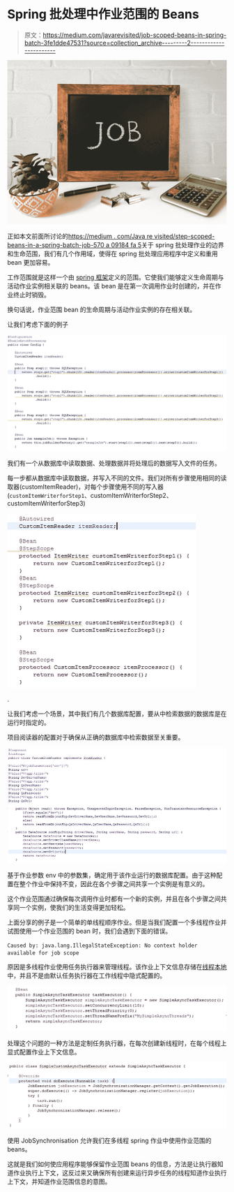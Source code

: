 # Spring 批处理中作业范围的 Beans

> 原文：<https://medium.com/javarevisited/job-scoped-beans-in-spring-batch-3fe1dde47531?source=collection_archive---------2----------------------->

![](img/a854b113a6c8d32c39376174cbb6ec4c.png)

正如本文前面所讨论的[https://medium . com/Java re visited/step-scoped-beans-in-a-spring-batch-job-570 a 09184 fa 5](/javarevisited/step-scoped-beans-in-a-spring-batch-job-570a09184fa5)关于 spring 批处理作业的边界和生命范围，我们有几个作用域，使得在 spring 批处理应用程序中定义和重用 bean 更加容易。

工作范围就是这样一个由 [spring 框架](/javarevisited/10-best-online-courses-to-learn-spring-framework-in-2020-f7f73599c2fd)定义的范围。它使我们能够定义生命周期与活动作业实例相关联的 beans。该 bean 是在第一次调用作业时创建的，并在作业终止时销毁。

换句话说，作业范围 bean 的生命周期与活动作业实例的存在相关联。

让我们考虑下面的例子

[![](img/0feee518fae1ef5594360fab6e828744.png)](https://javarevisited.blogspot.com/2020/08/top-5-courses-to-learn-spring-mvc-for.html)

我们有一个从数据库中读取数据、处理数据并将处理后的数据写入文件的任务。

每一步都从数据库中读取数据，并写入不同的文件。我们对所有步骤使用相同的读取器(customItemReader)，对每个步骤使用不同的写入器(`customItemWriterforStep1`、customItemWriterforStep2、customItemWriterforStep3)

[![](img/7baa98728fe84b8892103cdafe79fb58.png)](https://javarevisited.blogspot.com/2018/06/top-6-spring-framework-online-courses-Java-programmers.html)

.

让我们考虑一个场景，其中我们有几个数据库配置，要从中检索数据的数据库是在运行时指定的。

项目阅读器的配置对于确保从正确的数据库中检索数据至关重要。

![](img/352ca1079dc1208af8060aa0c2d8b68a.png)

基于作业参数 env 中的参数集，确定用于该作业运行的数据库配置。由于这种配置在整个作业中保持不变，因此在各个步骤之间共享一个实例是有意义的。

这个作业范围通过确保每次调用作业时都有一个新的实例，并且在各个步骤之间共享同一个实例，使我们的生活变得更加轻松。

上面分享的例子是一个简单的单线程顺序作业。但是当我们配置一个多线程作业并试图使用一个作业范围的 bean 时，我们会遇到下面的错误。

`Caused by: java.lang.IllegalStateException: No context holder available for job scope`

原因是多线程作业使用任务执行器来管理线程。该作业上下文信息存储在[线程本地](https://javarevisited.blogspot.com/2012/05/how-to-use-threadlocal-in-java-benefits.html)中，并且不是由默认任务执行器在工作线程中隐式配置的。

[![](img/8a77e73afaf3a5f874dcd9bd1fc72018.png)](https://javarevisited.blogspot.com/2014/07/top-50-java-multithreading-interview-questions-answers.html#axzz6hX6XfwBD)

处理这个问题的一种方法是定制任务执行器，在每次创建新线程时，在每个线程上显式配置作业上下文信息。

[![](img/9738061cb5fb68db37e7879140fb69a4.png)](https://www.java67.com/2016/01/7-differences-between-extends-thread-vs-implements-Runnable-java.html)

使用 JobSynchronisation 允许我们在多线程 spring 作业中使用作业范围的 beans。

这就是我们如何使应用程序能够保留作业范围 beans 的信息，方法是让执行器知道作业执行上下文，这反过来又确保所有创建来运行异步任务的线程知道作业执行上下文，并知道作业范围信息的意图。